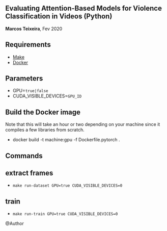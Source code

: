 Evaluating Attention-Based Models for Violence Classification in Videos (Python)
------------------------------------------------------------
**Marcos Teixeira**, Fev 2020

## Requirements
* [Make](https://www.gnu.org/software/make/)
* [Docker](https://www.docker.com)

## Parameters
* GPU=`true|false`
* CUDA_VISIBLE_DEVICES=`GPU_ID`

## Build the Docker image 
Note that this will take an hour or two depending on your machine since it compiles a few libraries from scratch.

* docker build -t machine:gpu -f Dockerfile.pytorch .

## Commands

## extract frames
* `make run-dataset GPU=true CUDA_VISIBLE_DEVICES=0`

## train
* `make run-train GPU=true CUDA_VISIBLE_DEVICES=0`


@Author